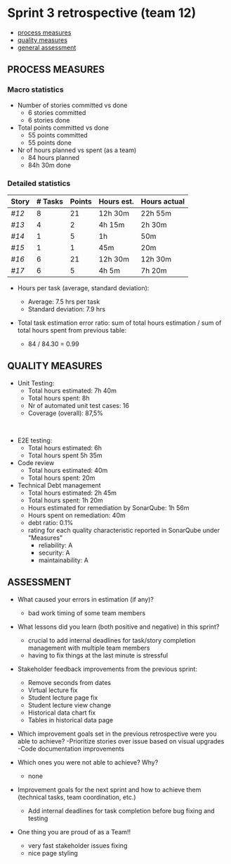 Sprint 3 retrospective (team 12)
=====================================

- [process measures](#process-measures)
- [quality measures](#quality-measures)
- [general assessment](#assessment)

## PROCESS MEASURES 

### Macro statistics

- Number of stories committed vs done  
    - 6 stories committed
    - 6 stories done
- Total points committed vs done
    - 55 points committed
    - 55 points done
- Nr of hours planned vs spent (as a team)
    - 84 hours planned
    - 84h 30m done


### Detailed statistics

| Story  | # Tasks | Points | Hours est. | Hours actual |
|--------|---------|--------|------------|--------------|
| _#12_  |    8     |    21 | 12h 30m    |  22h 55m     |
| _#13_  |    4    |   2     |    4h 15m |  2h 30m     |
| _#14_  |     1   |    5    | 1h        |      50m    |
| _#15_  |     1   |    1    |      45m  |       20m   |
| _#16_  |     6   |    21   |  12h 30m  |    12h 30m  |
| _#17_  |    6    |    5    |   4h 5m   |  7h 20m     |


- Hours per task (average, standard deviation):
    - Average:  7.5 hrs per task
    - Standard deviation: 7.9 hrs

- Total task estimation error ratio: sum of total hours estimation / sum of total hours spent from previous table:
    -  84 / 84.30 =  0.99

## QUALITY MEASURES 

- Unit Testing:
  - Total hours estimated: 7h 40m
  - Total hours spent: 8h
  - Nr of automated unit test cases: 16
  - Coverage (overall): 87,5%
<br>

- E2E testing:
  - Total hours estimated: 6h
  - Total hours spent 5h 35m
- Code review 
  - Total hours estimated: 40m
  - Total hours spent: 20m
- Technical Debt management
  - Total hours estimated: 2h 45m
  - Total hours spent: 1h 20m
  - Hours estimated for remediation by SonarQube: 1h 56m
  - Hours spent on remediation: 40m
  - debt ratio: 0.1%
  - rating for each quality characteristic reported in SonarQube under "Measures"
    - reliability: A
    - security: A
    - maintainability: A

## ASSESSMENT

- What caused your errors in estimation (if any)?
    - bad work timing of some team members
   

- What lessons did you learn (both positive and negative) in this sprint?
    - crucial to add internal deadlines for task/story completion management with multiple team members
    - having to fix things at the last minute is stressful
    
- Stakeholder feedback improvements from the previous sprint:
    - Remove seconds from dates
    - Virtual lecture fix
    - Student lecture page fix
    - Student lecture view change
    - Historical data chart fix
    - Tables in historical data page
  
- Which improvement goals set in the previous retrospective were you able to achieve?
    -Prioritize stories over issue based on visual upgrades
    -Code documentation improvements

- Which ones you were not able to achieve? Why?
     - none
     
- Improvement goals for the next sprint and how to achieve them (technical tasks, team coordination, etc.)
     - Add internal deadlines for task completion before bug fixing and testing

- One thing you are proud of as a Team!!
    - very fast stakeholder issues fixing
    - nice page styling

    
